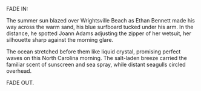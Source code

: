 FADE IN:

The summer sun blazed over Wrightsville Beach as Ethan Bennett made his way across the warm sand, his blue surfboard tucked under his arm. In the distance, he spotted Joann Adams adjusting the zipper of her wetsuit, her silhouette sharp against the morning glare.

The ocean stretched before them like liquid crystal, promising perfect waves on this North Carolina morning. The salt-laden breeze carried the familiar scent of sunscreen and sea spray, while distant seagulls circled overhead.

FADE OUT.
